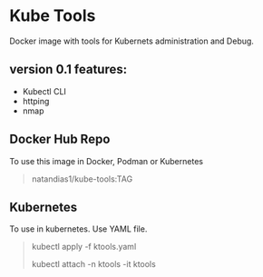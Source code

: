 # Kube Tools

Docker image with tools for Kubernets administration and Debug.

## version 0.1 features:

+ Kubectl CLI
+ httping
+ nmap

## Docker Hub Repo

To use this image in Docker, Podman or Kubernetes

> natandias1/kube-tools:TAG

## Kubernetes

To use in kubernetes. Use YAML file.

> kubectl apply -f ktools.yaml
>
> kubectl attach -n ktools -it ktools